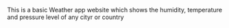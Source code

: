 This is a basic Weather app website which shows the humidity, temperature and pressure level of any cityr or country
